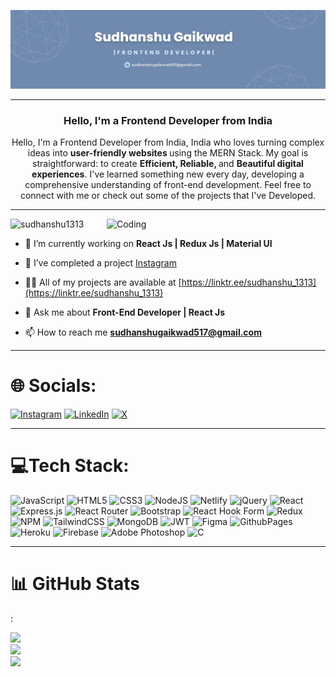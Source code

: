 ![logo](https://github.com/sudhanshu1313/sudhanshu1313/blob/main/GitHub01.png)

<hr></hr>
<h3 align="center">Hello, I'm a  Frontend Developer from India</h3>

<p align="center">Hello, I'm a Frontend Developer from India, India who loves turning complex ideas into <b> user-friendly websites </b> using the MERN Stack. My goal is straightforward: to create <b> Efficient, Reliable, </b> and <b> Beautiful digital experiences</b>. I've learned something new every day, developing a comprehensive understanding of front-end development.
Feel free to connect with me or check out some of the projects that I've Developed.</p>



<hr></hr>


<img align="right" alt="Coding" width="350" src="https://i.pinimg.com/originals/79/9e/0d/799e0d7779f6ea6c3a89885ff60c55af.gif">




<p align="left"> <img src="https://komarev.com/ghpvc/?username=sudhanshu1313&label=Profile%20views&color=0e75b6&style=flat" alt="sudhanshu1313" /> </p>

- 🌱  I’m currently working on **React Js | Redux Js | Material UI**

- 👯 I’ve completed a project [Instagram](https://sudhanshuinstagram.netlify.app/SingnUp)

- 👨‍💻 All of my projects are available at [https://linktr.ee/sudhanshu_1313](https://linktr.ee/sudhanshu_1313)

- 💬 Ask me about  **Front-End Developer | React Js**

- 📫 How to reach me **sudhanshugaikwad517@gmail.com**


<hr></hr>

# 🌐 Socials:

[![Instagram](https://img.shields.io/badge/Instagram-%23E4405F.svg?logo=Instagram&logoColor=white)](https://instagram.com/sudhanshu_1313) [![LinkedIn](https://img.shields.io/badge/LinkedIn-%230077B5.svg?logo=linkedin&logoColor=white)](https://linkedin.com/in/https://www.linkedin.com/public-profile/settings?trk=d_flagship3_profile_self_view_public_profile) [![X](https://img.shields.io/badge/X-black.svg?logo=X&logoColor=white)](https://x.com/SudhanshuG17981) 

<hr></hr>

# 💻Tech Stack:
![JavaScript](https://img.shields.io/badge/javascript-%23323330.svg?style=for-the-badge&logo=javascript&logoColor=%23F7DF1E) ![HTML5](https://img.shields.io/badge/html5-%23E34F26.svg?style=for-the-badge&logo=html5&logoColor=white) ![CSS3](https://img.shields.io/badge/css3-%231572B6.svg?style=for-the-badge&logo=css3&logoColor=white) ![NodeJS](https://img.shields.io/badge/node.js-6DA55F?style=for-the-badge&logo=node.js&logoColor=white) ![Netlify](https://img.shields.io/badge/netlify-%23000000.svg?style=for-the-badge&logo=netlify&logoColor=#00C7B7) ![jQuery](https://img.shields.io/badge/jquery-%230769AD.svg?style=for-the-badge&logo=jquery&logoColor=white) ![React](https://img.shields.io/badge/react-%2320232a.svg?style=for-the-badge&logo=react&logoColor=%2361DAFB) ![Express.js](https://img.shields.io/badge/express.js-%23404d59.svg?style=for-the-badge&logo=express&logoColor=%2361DAFB) ![React Router](https://img.shields.io/badge/React_Router-CA4245?style=for-the-badge&logo=react-router&logoColor=white) ![Bootstrap](https://img.shields.io/badge/bootstrap-%238511FA.svg?style=for-the-badge&logo=bootstrap&logoColor=white) ![React Hook Form](https://img.shields.io/badge/React%20Hook%20Form-%23EC5990.svg?style=for-the-badge&logo=reacthookform&logoColor=white) ![Redux](https://img.shields.io/badge/redux-%23593d88.svg?style=for-the-badge&logo=redux&logoColor=white) ![NPM](https://img.shields.io/badge/NPM-%23CB3837.svg?style=for-the-badge&logo=npm&logoColor=white) ![TailwindCSS](https://img.shields.io/badge/tailwindcss-%2338B2AC.svg?style=for-the-badge&logo=tailwind-css&logoColor=white) ![MongoDB](https://img.shields.io/badge/MongoDB-%234ea94b.svg?style=for-the-badge&logo=mongodb&logoColor=white) ![JWT](https://img.shields.io/badge/JWT-black?style=for-the-badge&logo=JSON%20web%20tokens) ![Figma](https://img.shields.io/badge/figma-%23F24E1E.svg?style=for-the-badge&logo=figma&logoColor=white) ![GithubPages](https://img.shields.io/badge/github%20pages-121013?style=for-the-badge&logo=github&logoColor=white) ![Heroku](https://img.shields.io/badge/heroku-%23430098.svg?style=for-the-badge&logo=heroku&logoColor=white) ![Firebase](https://img.shields.io/badge/firebase-%23039BE5.svg?style=for-the-badge&logo=firebase) ![Adobe Photoshop](https://img.shields.io/badge/adobe%20photoshop-%2331A8FF.svg?style=for-the-badge&logo=adobe%20photoshop&logoColor=white) ![C](https://img.shields.io/badge/c-%2300599C.svg?style=for-the-badge&logo=c&logoColor=white)  

<hr></hr>

# 📊 GitHub Stats </h5>:
![](https://github-readme-stats.vercel.app/api?username=sudhanshu1313&theme=dark&hide_border=true&include_all_commits=false&count_private=true)<br/>
![](https://github-readme-streak-stats.herokuapp.com/?user=sudhanshu1313&theme=dark&hide_border=true)<br/>
![](https://github-readme-stats.vercel.app/api/top-langs/?username=sudhanshu1313&theme=dark&hide_border=true&include_all_commits=false&count_private=true&layout=compact)




